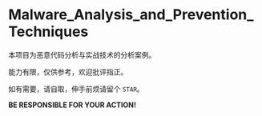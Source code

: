 # Malware_Analysis_and_Prevention_Techniques

本项目为恶意代码分析与实战技术的分析案例。

能力有限，仅供参考，欢迎批评指正。

如有需要，请自取，伸手前烦请留个 `STAR`。

**BE RESPONSIBLE FOR YOUR ACTION!**
